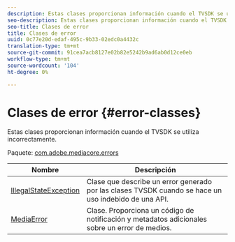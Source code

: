 ```yaml
---
description: Estas clases proporcionan información cuando el TVSDK se utiliza incorrectamente.
seo-description: Estas clases proporcionan información cuando el TVSDK se utiliza incorrectamente.
seo-title: Clases de error
title: Clases de error
uuid: 0c77e20d-edaf-495c-9b33-02edc0a4432c
translation-type: tm+mt
source-git-commit: 91cea7acb8127e02b82e5242b9ad6ab0d12ce0eb
workflow-type: tm+mt
source-wordcount: '104'
ht-degree: 0%

---
```



# Clases de error {#error-classes}

Estas clases proporcionan información cuando el TVSDK se utiliza incorrectamente.

Paquete: [com.adobe.mediacore.errors](https://help.adobe.com/en_US/primetime/api/psdk/asdoc-dhls_1.4/com/adobe/mediacore/errors/package-detail.html)

| Nombre | Descripción |
|---|---|
| [IllegalStateException](https://help.adobe.com/en_US/primetime/api/psdk/asdoc-dhls_1.4/com/adobe/mediacore/errors/IllegalStateException.html) | Clase que describe un error generado por las clases TVSDK cuando se hace un uso indebido de una API. |
| [MediaError](https://help.adobe.com/en_US/primetime/api/psdk/asdoc-dhls_1.4/com/adobe/mediacore/errors/MediaError.html) | Clase. Proporciona un código de notificación y metadatos adicionales sobre un error de medios. |

